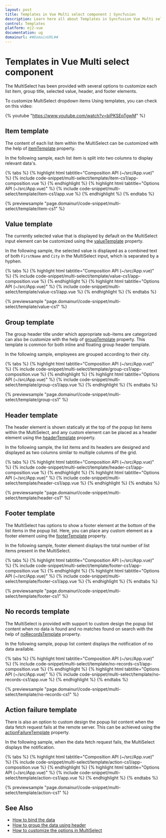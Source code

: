 ```yaml
---
layout: post
title: Templates in Vue Multi select component | Syncfusion
description: Learn here all about Templates in Syncfusion Vue Multi select component of Syncfusion Essential JS 2 and more.
control: Templates 
platform: ej2-vue
documentation: ug
domainurl: ##DomainURL##
---
```


# Templates in Vue Multi select component

The MultiSelect has been provided with several options to customize each list item, group title, selected value, header, and footer elements.

To customize MultiSelect dropdown items Using templates, you can check on this video:

{% youtube "https://www.youtube.com/watch?v=biPKSEpTgwM" %}

## Item template

The content of each list item within the MultiSelect can be customized with the help of [itemTemplate](https://ej2.syncfusion.com/vue/documentation/api/multi-select/#itemtemplate) property.

In the following sample, each list item is split into two columns to display relevant data's.

{% tabs %}
{% highlight html tabtitle="Composition API (~/src/App.vue)" %}
{% include code-snippet/multi-select/template/item-cs1/app-composition.vue %}
{% endhighlight %}
{% highlight html tabtitle="Options API (~/src/App.vue)" %}
{% include code-snippet/multi-select/template/item-cs1/app.vue %}
{% endhighlight %}
{% endtabs %}
        
{% previewsample "page.domainurl/code-snippet/multi-select/template/item-cs1" %}

## Value template

The currently selected value that is displayed by default on the MultiSelect input element can be customized using the [valueTemplate](https://ej2.syncfusion.com/vue/documentation/api/multi-select/#valuetemplate) property.

In the following sample, the selected value is displayed as a combined text of both `FirstName` and `City` in the MultiSelect input, which is separated by a hyphen.

{% tabs %}
{% highlight html tabtitle="Composition API (~/src/App.vue)" %}
{% include code-snippet/multi-select/template/value-cs1/app-composition.vue %}
{% endhighlight %}
{% highlight html tabtitle="Options API (~/src/App.vue)" %}
{% include code-snippet/multi-select/template/value-cs1/app.vue %}
{% endhighlight %}
{% endtabs %}
        
{% previewsample "page.domainurl/code-snippet/multi-select/template/value-cs1" %}

## Group template

The group header title under which appropriate sub-items are categorized can also be customize with the help of [groupTemplate](https://ej2.syncfusion.com/vue/documentation/api/multi-select/#grouptemplate) property. This template is common for both inline and floating group header template.

In the following sample, employees are grouped according to their city.

{% tabs %}
{% highlight html tabtitle="Composition API (~/src/App.vue)" %}
{% include code-snippet/multi-select/template/group-cs1/app-composition.vue %}
{% endhighlight %}
{% highlight html tabtitle="Options API (~/src/App.vue)" %}
{% include code-snippet/multi-select/template/group-cs1/app.vue %}
{% endhighlight %}
{% endtabs %}
        
{% previewsample "page.domainurl/code-snippet/multi-select/template/group-cs1" %}

## Header template

The header element is shown statically at the top of the popup list items within the MultiSelect, and any custom element can be placed as a header element using the [headerTemplate](https://ej2.syncfusion.com/vue/documentation/api/multi-select/#headertemplate) property.

In the following sample, the list items and its headers are designed and displayed as two columns similar to multiple columns of the grid.

{% tabs %}
{% highlight html tabtitle="Composition API (~/src/App.vue)" %}
{% include code-snippet/multi-select/template/header-cs1/app-composition.vue %}
{% endhighlight %}
{% highlight html tabtitle="Options API (~/src/App.vue)" %}
{% include code-snippet/multi-select/template/header-cs1/app.vue %}
{% endhighlight %}
{% endtabs %}
        
{% previewsample "page.domainurl/code-snippet/multi-select/template/header-cs1" %}

## Footer template

The MultiSelect has options to show a footer element at the bottom of the list items in the popup list. Here, you can place any custom element as a footer element using the [footerTemplate](https://ej2.syncfusion.com/vue/documentation/api/multi-select/#footertemplate) property.

In the following sample, footer element displays the total number of list items present in the MultiSelect.

{% tabs %}
{% highlight html tabtitle="Composition API (~/src/App.vue)" %}
{% include code-snippet/multi-select/template/footer-cs1/app-composition.vue %}
{% endhighlight %}
{% highlight html tabtitle="Options API (~/src/App.vue)" %}
{% include code-snippet/multi-select/template/footer-cs1/app.vue %}
{% endhighlight %}
{% endtabs %}
        
{% previewsample "page.domainurl/code-snippet/multi-select/template/footer-cs1" %}

## No records template

The MultiSelect is provided with support to custom design the popup list content when no data is found and no matches found on search with the help of [noRecordsTemplate](https://ej2.syncfusion.com/vue/documentation/api/multi-select/#norecordstemplate) property.

In the following sample, popup list content displays the notification of no data available.

{% tabs %}
{% highlight html tabtitle="Composition API (~/src/App.vue)" %}
{% include code-snippet/multi-select/template/no-records-cs1/app-composition.vue %}
{% endhighlight %}
{% highlight html tabtitle="Options API (~/src/App.vue)" %}
{% include code-snippet/multi-select/template/no-records-cs1/app.vue %}
{% endhighlight %}
{% endtabs %}
        
{% previewsample "page.domainurl/code-snippet/multi-select/template/no-records-cs1" %}

## Action failure template

There is also an option to custom design the popup list content when the data fetch request fails at the remote server. This can be achieved using the [actionFailureTemplate](https://ej2.syncfusion.com/vue/documentation/api/multi-select/#actionfailuretemplate) property.

In the following sample, when the data fetch request fails, the MultiSelect displays the notification.

{% tabs %}
{% highlight html tabtitle="Composition API (~/src/App.vue)" %}
{% include code-snippet/multi-select/template/action-cs1/app-composition.vue %}
{% endhighlight %}
{% highlight html tabtitle="Options API (~/src/App.vue)" %}
{% include code-snippet/multi-select/template/action-cs1/app.vue %}
{% endhighlight %}
{% endtabs %}
        
{% previewsample "page.domainurl/code-snippet/multi-select/template/action-cs1" %}

## See Also

* [How to bind the data](./data-binding/)
* [How to group the data using header](./grouping/)
* [How to customize the options in MultiSelect](./chip-customization/)